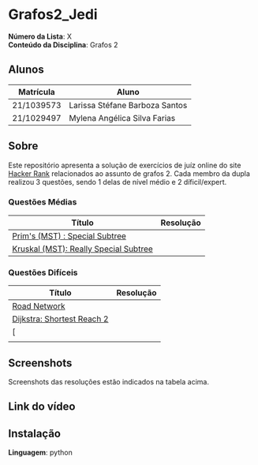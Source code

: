 # Grafos2_Jedi
**Número da Lista**: X<br>
**Conteúdo da Disciplina**: Grafos 2<br>

## Alunos
|Matrícula | Aluno |
| -- | -- |
| 21/1039573 | Larissa Stéfane Barboza Santos |
| 21/1029497  | Mylena Angélica Silva Farias  |

## Sobre 
Este repositório apresenta a solução de exercícios de juíz online do site [Hacker Rank](https://www.hackerrank.com/) relacionados ao assunto de grafos 2. Cada membro da dupla realizou 3 questões, sendo 1 delas de nível médio e 2 díficil/expert.

### Questões Médias
| Título | Resolução | 
| -- | --|
| [Prim's (MST) : Special Subtree](https://www.hackerrank.com/challenges/primsmstsub/problem?isFullScreen=true) |   |
| [Kruskal (MST): Really Special Subtree](https://www.hackerrank.com/challenges/kruskalmstrsub/problem) |  |

### Questões Difíceis
| Título | Resolução | 
| -- | -- |
|[Road Network](https://www.hackerrank.com/challenges/road-network/problem?isFullScreen=true)  |   |
|[Dijkstra: Shortest Reach 2](https://www.hackerrank.com/challenges/dijkstrashortreach/problem?isFullScreen=true) |    |
| [ |   |
|  | |

## Screenshots
Screenshots das resoluções estão indicados na tabela acima.

## Link do vídeo


## Instalação 
**Linguagem**: python<br>
